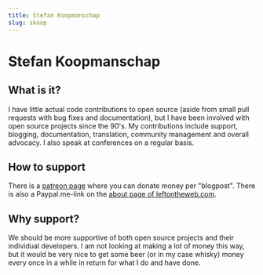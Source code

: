 ```yaml
---
title: Stefan Koopmanschap
slug: skoop
---
```


# Stefan Koopmanschap

## What is it?

I have little actual code contributions to open source (aside from small pull requests with bug fixes and documentation), but I have been involved with open source projects since the 90's. My contributions include support, blogging, documentation, translation, community management and overall advocacy. I also speak at conferences on a regular basis.

## How to support

There is a [patreon page](https://www.patreon.com/skoop) where you can donate money per "blogpost". There is also a Paypal.me-link on the [about page of leftontheweb.com](http://leftontheweb.com/about/).

## Why support?

We should be more supportive of both open source projects and their individual developers. I am not looking at making a lot of money this way, but it would be very nice to get some beer (or in my case whisky) money every once in a while in return for what I do and have done. 